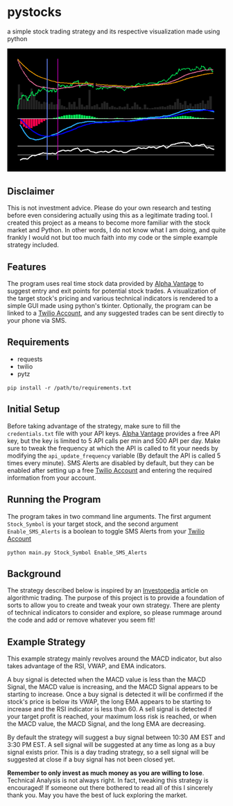 # pystocks

a simple stock trading strategy and its respective visualization made using python

![Image of Program](https://github.com/thismarvin/pystocks/blob/master/Preview.png)

## Disclaimer

This is not investment advice. Please do your own research and testing before even considering actually using this as a legitimate trading tool. I created this project as a means to become more familiar with the stock market and Python. In other words, I do not know what I am doing, and quite frankly I would not but too much faith into my code or the simple example strategy included.

## Features

The program uses real time stock data provided by [Alpha Vantage](https://www.alphavantage.co/) to suggest entry and exit points for potential stock trades. A visualization of the target stock's pricing and various technical indicators is rendered to a simple GUI made using python's tkinter. Optionally, the program can be linked to a [Twilio Account](https://www.twilio.com/), and any suggested trades can be sent directly to your phone via SMS.

## Requirements

- requests
- twilio
- pytz

`pip install -r /path/to/requirements.txt`

## Initial Setup

Before taking advantage of the strategy, make sure to fill the `credentials.txt` file with your API keys. [Alpha Vantage](https://www.alphavantage.co/) provides a free API key, but the key is limited to 5 API calls per min and 500 API per day. Make sure to tweak the frequency at which the API is called to fit your needs by modifying the `api_update_frequency` variable (By default the API is called 5 times every minute). SMS Alerts are disabled by default, but they can be enabled after setting up a free [Twilio Account](https://www.twilio.com/) and entering the required information from your account.

## Running the Program

The program takes in two command line arguments. The first argument `Stock_Symbol` is your target stock, and the second argument `Enable_SMS_Alerts` is a boolean to toggle SMS Alerts from your [Twilio Account](https://www.twilio.com/)

`python main.py Stock_Symbol Enable_SMS_Alerts`

## Background

The strategy described below is inspired by an [Investopedia](https://www.investopedia.com/articles/active-trading/101014/basics-algorithmic-trading-concepts-and-examples.asp) article on algorithmic trading. The purpose of this project is to provide a foundation of sorts to allow you to create and tweak your own strategy. There are plenty of technical indicators to consider and explore, so please rummage around the code and add or remove whatever you seem fit!

## Example Strategy

This example strategy mainly revolves around the MACD indicator, but also takes advantage of the RSI, VWAP, and EMA indicators.

A buy signal is detected when the MACD value is less than the MACD Signal, the MACD value is increasing, and the MACD Signal appears to be starting to increase. Once a buy signal is detected it will be confirmed if the stock's price is below its VWAP, the long EMA appears to be starting to increase and the RSI indicator is less than 60. A sell signal is detected if your target profit is reached, your maximum loss risk is reached, or when the MACD value, the MACD Signal, and the long EMA are decreasing.

By default the strategy will suggest a buy signal between 10:30 AM EST and 3:30 PM EST. A sell signal will be suggested at any time as long as a buy signal exists prior. This is a day trading strategy, so a sell signal will be suggested at close if a buy signal has not been closed yet.

**Remember to only invest as much money as you are willing to lose**. Technical Analysis is not always right. In fact, tweaking this strategy is encouraged! If someone out there bothered to read all of this I sincerely thank you. May you have the best of luck exploring the market.
